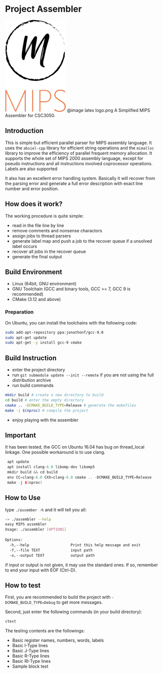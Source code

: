 # Project Assembler
![Assembler](misc/logo.png)
@image latex logo.png 
A Simplified MIPS Assembler for CSC3050.
## Introduction
This is simple but efficient parallel parser for MIPS assembly language. It uses the `absiel-cpp` library for efficient 
string operations and the `mimalloc` library to improve the efficiency of parallel frequent memory allocation. It supports the
whole set of MIPS 2000 assembly language, except for pseudo instructions and all instructions involved coprocessor operations.
Labels are also supported

It also has an excellent error handling system. Basically it will recover from the parsing error and generate a full error
description with exact line number and error position.

## How does it work?
The working procedure is quite simple:
- read in the file line by line
- remove comments and nonsense charactors
- assign jobs to thread parsers
- generate label map and push a job to the recover queue if a unsolved label occurs
- recover all jobs in the recover queue
- generate the final output

## Build Environment
- Linux (64bit, GNU environment)
- GNU Toolchain (GCC and binary tools, GCC >= 7, GCC 9 is recommended)
- CMake (3.12 and above)
### Preparation 
On Ubuntu, you can install the toolchains with the following code:
```bash
sudo add-apt-repository ppa:jonathonf/gcc-9.0
sudo apt-get update
sudo apt-get -y install gcc-9 cmake
```

## Build Instruction
- enter the project directory
- run `git submodule update --init --remote` if you are not using the full distribution archive 
- run build commands
```bash
mkdir build # create a new directory to build
cd build # enter the empty directory
cmake .. -DCMAKE_BUILD_TYPE=Release # generate the makefiles
make -j $(nproc) # compile the project
```
- enjoy playing with the assembler

## Important
 It has been tested, the GCC on Ubuntu 16.04 has bug on thread_local linkage.
 One possible workaround is to use clang.
```c++
 apt update
 apt install clang-6.0 libomp-dev libomp5 
 mkdir build && cd build
 env CC=clang-6.0 CXX=clang-6.0 cmake .. -DCMAKE_BUILD_TYPE=Release
 make -j $(nproc)
``` 

## How to Use
type `./assember -h` and it will tell you all:
```bash
-> ./assembler --help
easy MIPS assembler
Usage: ./assembler [OPTIONS]

Options:
  -h,--help                   Print this help message and exit
  -f,--file TEXT              input path
  -o,--output TEXT            output path
```
if input or output is not given, it may use the standard ones. If so, remember to end your input with EOF (Ctrl-D).

## How to test
First, you are recommended to build the project with `-DCMAKE_BUILD_TYPE=Debug` to get more messages.

Second, just enter the following commands (in your build directory):
```bash
ctest
```

The testing contents are the followings:
- Basic register names, numbers, words, labels
- Basic I-Type lines
- Basic J-Type lines
- Basic R-Type lines
- Basic RI-Type lines
- Sample block test